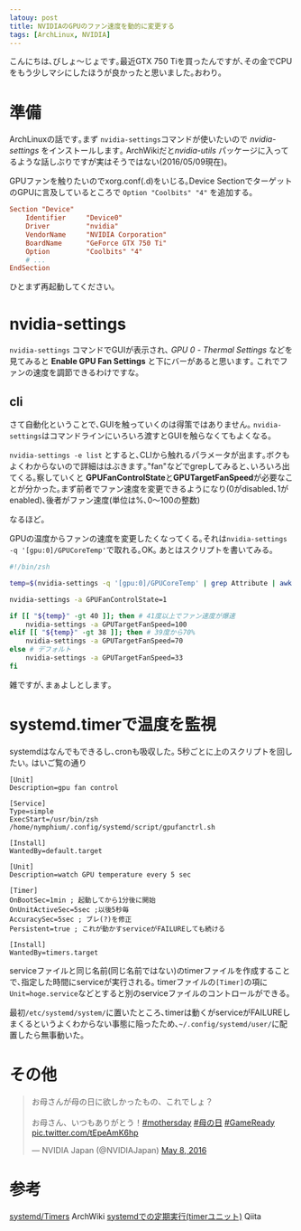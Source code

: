 ```yaml
---
latouy: post
title: NVIDIAのGPUのファン速度を動的に変更する
tags: [ArchLinux, NVIDIA]
---
```


こんにちは､びしょ〜じょです｡最近GTX 750 Tiを買ったんですが､その金でCPUをもう少しマシにしたほうが良かったと思いました｡おわり｡


# 準備
ArchLinuxの話です｡まず `nvidia-settings`コマンドが使いたいので *nvidia-settings* をインストールします｡
ArchWikiだと*nvidia-utils* パッケージに入ってるような話しぶりですが実はそうではない(2016/05/09現在)｡

GPUファンを触りたいのでxorg.conf(.d)をいじる｡Device SectionでターゲットのGPUに言及しているところで	 `Option "Coolbits" "4"` を追加する｡

```conf:20-nvidia.conf
Section "Device"
    Identifier     "Device0"
    Driver         "nvidia"
    VendorName     "NVIDIA Corporation"
    BoardName      "GeForce GTX 750 Ti"
    Option         "Coolbits" "4"
    # ...
EndSection
```

ひとまず再起動してください｡

# nvidia-settings
`nvidia-settings` コマンドでGUIが表示され､ *GPU 0* - *Thermal Settings* などを見てみると **Enable GPU Fan Settings** と下にバーがあると思います｡
これでファンの速度を調節できるわけですな｡

## cli
さて自動化ということで､GUIを触っていくのは得策ではありません｡ `nvidia-settings`はコマンドラインにいろいろ渡すとGUIを触らなくてもよくなる｡

`nvidia-settings -e list` とすると､CLIから触れるパラメータが出ます｡ボクもよくわからないので詳細ははぶきます｡"fan"などでgrepしてみると､いろいろ出てくる｡察していくと **GPUFanControlState**と**GPUTargetFanSpeed**が必要なことが分かった｡まず前者でファン速度を変更できるようになり(0がdisabled､1がenabled)､後者がファン速度(単位は%､0〜100の整数)

なるほど｡

GPUの温度からファンの速度を変更したくなってくる｡それは`nvidia-settings -q '[gpu:0]/GPUCoreTemp'`で取れる｡OK｡
あとはスクリプトを書いてみる｡


```zsh:fnctrl.sh
#!/bin/zsh

temp=$(nvidia-settings -q '[gpu:0]/GPUCoreTemp' | grep Attribute | awk '{print $4}')

nvidia-settings -a GPUFanControlState=1

if [[ "${temp}" -gt 40 ]]; then # 41度以上でファン速度が爆速
	nvidia-settings -a GPUTargetFanSpeed=100
elif [[ "${temp}" -gt 38 ]]; then # 39度から70%
	nvidia-settings -a GPUTargetFanSpeed=70
else # デフォルト
	nvidia-settings -a GPUTargetFanSpeed=33
fi
```

雑ですが､まぁよしとします｡

# systemd.timerで温度を監視
systemdはなんでもできるし､cronも吸収した｡
5秒ごとに上のスクリプトを回したい｡
はいご覧の通り

```gpufnctrl.service
[Unit]
Description=gpu fan control

[Service]
Type=simple
ExecStart=/usr/bin/zsh /home/nymphium/.config/systemd/script/gpufanctrl.sh

[Install]
WantedBy=default.target
```

```gpufnctrl.timer
[Unit]
Description=watch GPU temperature every 5 sec

[Timer]
OnBootSec=1min ; 起動してから1分後に開始
OnUnitActiveSec=5sec ;以後5秒毎
AccuracySec=5sec ; ブレ(?)を修正
Persistent=true ; これが動かすserviceがFAILUREしても続ける

[Install]
WantedBy=timers.target
```

serviceファイルと同じ名前(同じ名前ではない)のtimerファイルを作成することで､指定した時間にserviceが実行される｡
timerファイルの`[Timer]`の項に`Unit=hoge.service`などとすると別のserviceファイルのコントロールができる｡

最初`/etc/systemd/system/`に置いたところ､timerは動くがserviceがFAILUREしまくるというよくわからない事態に陥ったため､`~/.config/systemd/user/`に配置したら無事動いた｡

# その他
<blockquote class="twitter-tweet" data-lang="en"><p lang="ja" dir="ltr">お母さんが母の日に欲しかったもの、これでしょ？<br><br>お母さん、いつもありがとう！<a href="https://twitter.com/hashtag/mothersday?src=hash">#mothersday</a> <a href="https://twitter.com/hashtag/%E6%AF%8D%E3%81%AE%E6%97%A5?src=hash">#母の日</a> <a href="https://twitter.com/hashtag/GameReady?src=hash">#GameReady</a> <a href="https://t.co/tEpeAmK6hp">pic.twitter.com/tEpeAmK6hp</a></p>&mdash; NVIDIA Japan (@NVIDIAJapan) <a href="https://twitter.com/NVIDIAJapan/status/729144379416272896">May 8, 2016</a></blockquote>
<script async src="//platform.twitter.com/widgets.js" charset="utf-8"></script>

# 参考
[systemd/Timers](https://wiki.archlinux.org/index.php/Systemd/Timers) ArchWiki
[systemdでの定期実行(timerユニット)](http://qiita.com/sharow/items/e8f7d3e0628d7ee925db) Qiita
